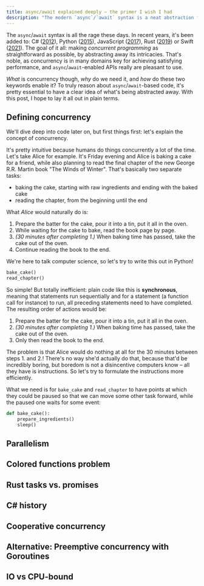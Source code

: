 ```yaml
---
title: async/await explained deeply – the primer I wish I had
description: "The modern `async`/`await` syntax is a neat abstraction for concurrent programming – but without knowledge of what exactly is being abstracted away, it's hard to truly reason about and fully leverage concurrency. This post explains is it all, in six flavors: JS, Python, Rust, Swift, C#, and Go."
---
```


The `async`/`await` syntax is all the rage these days. In recent years, it's been added to: C# ([2012](https://devblogs.microsoft.com/dotnet/async-in-4-5-worth-the-await/)), Python ([2015](https://www.python.org/dev/peps/pep-0492/)), JavaScript ([2017](https://262.ecma-international.org/8.0/#sec-async-function-definitions)), Rust ([2019](https://blog.rust-lang.org/2019/11/07/Async-await-stable.html)) or Swift ([2021](https://github.com/apple/swift-evolution/blob/main/proposals/0296-async-await.md)). The goal of it all: making _concurrent programming_ as straightforward as possible, by abstracting away its intricacies. That's noble, as concurrency is in many domains key for achieving satisfying performance, and `async`/`await`-enabled APIs really are pleasant to use.

_What_ is concurrency though, _why_ do we need it, and _how_ do these two keywords enable it? To truly reason about `async`/`await`-based code, it's pretty essential to have a clear idea of what's being abstracted away. With this post, I hope to lay it all out in plain terms.

## Defining concurrency

We'll dive deep into code later on, but first things first: let's explain the concept of concurrency.

It's pretty intuitive because humans do things concurrently a lot of the time. Let's take Alice for example. It's Friday evening and Alice is baking a cake for a friend, while also planning to read the final chapter of the new George R.R. Martin book "The Winds of Winter". That's basically two separate tasks:

-   baking the cake, starting with raw ingredients and ending with the baked cake
-   reading the chapter, from the beginning until the end

What _Alice_ would naturally do is:

1. Prepare the batter for the cake, pour it into a tin, put it all in the oven.
2. While waiting for the cake to bake, read the book page by page.
3. _(30 minutes after completing 1.)_ When baking time has passed, take the cake out of the oven.
4. Continue reading the book to the end.

We're here to talk computer science, so let's try to write this out in Python!

```python
bake_cake()
read_chapter()
```

So simple! But totally inefficient: plain code like this is **synchronous**, meaning that statements run sequentially and for a statement (a function call for instance) to run, all preceding statements need to have completed. The resulting order of actions would be:

1. Prepare the batter for the cake, pour it into a tin, put it all in the oven.
2. _(30 minutes after completing 1.)_ When baking time has passed, take the cake out of the oven.
3. Only then read the book to the end.

The problem is that Alice would do nothing at all for the 30 minutes between steps 1. and 2.! There's no way she'd actually do that, because that'd be incredibly boring, but boredom is not a disincentive computers know – all they have is instructions. So let's try to formulate the instructions more efficiently.

What we need is for `bake_cake` and `read_chapter` to have points at which they could be paused so that we can move some other task forward, while the paused one waits for some event:

```python
def bake_cake():
    prepare_ingredients()
    sleep()
```

## Parallelism

## Colored functions problem

## Rust tasks vs. promises

## C# history

## Cooperative concurrency

## Alternative: Preemptive concurrency with Goroutines

## IO vs CPU-bound
